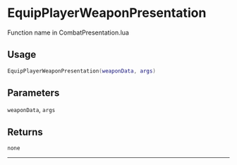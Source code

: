 # EquipPlayerWeaponPresentation
Function name in CombatPresentation.lua
## Usage
```lua
EquipPlayerWeaponPresentation(weaponData, args)
```
## Parameters
`weaponData`, `args`
## Returns
`none`

---